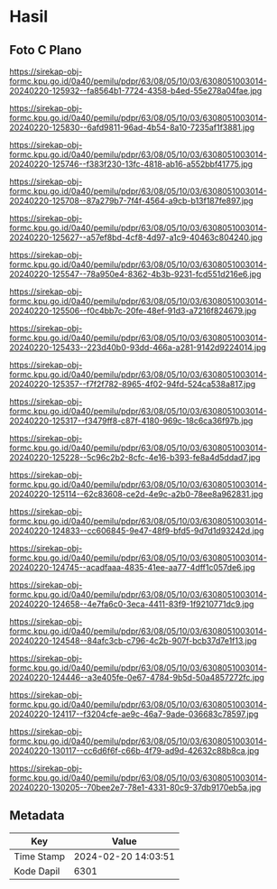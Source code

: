 # Hasil

## Foto C Plano

https://sirekap-obj-formc.kpu.go.id/0a40/pemilu/pdpr/63/08/05/10/03/6308051003014-20240220-125932--fa8564b1-7724-4358-b4ed-55e278a04fae.jpg

https://sirekap-obj-formc.kpu.go.id/0a40/pemilu/pdpr/63/08/05/10/03/6308051003014-20240220-125830--6afd9811-96ad-4b54-8a10-7235af1f3881.jpg

https://sirekap-obj-formc.kpu.go.id/0a40/pemilu/pdpr/63/08/05/10/03/6308051003014-20240220-125746--f383f230-13fc-4818-ab16-a552bbf41775.jpg

https://sirekap-obj-formc.kpu.go.id/0a40/pemilu/pdpr/63/08/05/10/03/6308051003014-20240220-125708--87a279b7-7f4f-4564-a9cb-b13f187fe897.jpg

https://sirekap-obj-formc.kpu.go.id/0a40/pemilu/pdpr/63/08/05/10/03/6308051003014-20240220-125627--a57ef8bd-4cf8-4d97-a1c9-40463c804240.jpg

https://sirekap-obj-formc.kpu.go.id/0a40/pemilu/pdpr/63/08/05/10/03/6308051003014-20240220-125547--78a950e4-8362-4b3b-9231-fcd551d216e6.jpg

https://sirekap-obj-formc.kpu.go.id/0a40/pemilu/pdpr/63/08/05/10/03/6308051003014-20240220-125506--f0c4bb7c-20fe-48ef-91d3-a7216f824679.jpg

https://sirekap-obj-formc.kpu.go.id/0a40/pemilu/pdpr/63/08/05/10/03/6308051003014-20240220-125433--223d40b0-93dd-466a-a281-9142d9224014.jpg

https://sirekap-obj-formc.kpu.go.id/0a40/pemilu/pdpr/63/08/05/10/03/6308051003014-20240220-125357--f7f2f782-8965-4f02-94fd-524ca538a817.jpg

https://sirekap-obj-formc.kpu.go.id/0a40/pemilu/pdpr/63/08/05/10/03/6308051003014-20240220-125317--f3479ff8-c87f-4180-969c-18c6ca36f97b.jpg

https://sirekap-obj-formc.kpu.go.id/0a40/pemilu/pdpr/63/08/05/10/03/6308051003014-20240220-125228--5c96c2b2-8cfc-4e16-b393-fe8a4d5ddad7.jpg

https://sirekap-obj-formc.kpu.go.id/0a40/pemilu/pdpr/63/08/05/10/03/6308051003014-20240220-125114--62c83608-ce2d-4e9c-a2b0-78ee8a962831.jpg

https://sirekap-obj-formc.kpu.go.id/0a40/pemilu/pdpr/63/08/05/10/03/6308051003014-20240220-124833--cc606845-9e47-48f9-bfd5-9d7d1d93242d.jpg

https://sirekap-obj-formc.kpu.go.id/0a40/pemilu/pdpr/63/08/05/10/03/6308051003014-20240220-124745--acadfaaa-4835-41ee-aa77-4dff1c057de6.jpg

https://sirekap-obj-formc.kpu.go.id/0a40/pemilu/pdpr/63/08/05/10/03/6308051003014-20240220-124658--4e7fa6c0-3eca-4411-83f9-1f9210771dc9.jpg

https://sirekap-obj-formc.kpu.go.id/0a40/pemilu/pdpr/63/08/05/10/03/6308051003014-20240220-124548--84afc3cb-c796-4c2b-907f-bcb37d7e1f13.jpg

https://sirekap-obj-formc.kpu.go.id/0a40/pemilu/pdpr/63/08/05/10/03/6308051003014-20240220-124446--a3e405fe-0e67-4784-9b5d-50a4857272fc.jpg

https://sirekap-obj-formc.kpu.go.id/0a40/pemilu/pdpr/63/08/05/10/03/6308051003014-20240220-124117--f3204cfe-ae9c-46a7-9ade-036683c78597.jpg

https://sirekap-obj-formc.kpu.go.id/0a40/pemilu/pdpr/63/08/05/10/03/6308051003014-20240220-130117--cc6d6f6f-c66b-4f79-ad9d-42632c88b8ca.jpg

https://sirekap-obj-formc.kpu.go.id/0a40/pemilu/pdpr/63/08/05/10/03/6308051003014-20240220-130205--70bee2e7-78e1-4331-80c9-37db9170eb5a.jpg


## Metadata

| Key        | Value               |
| ---------- | ------------------- |
| Time Stamp | 2024-02-20 14:03:51 |
| Kode Dapil | 6301                |



